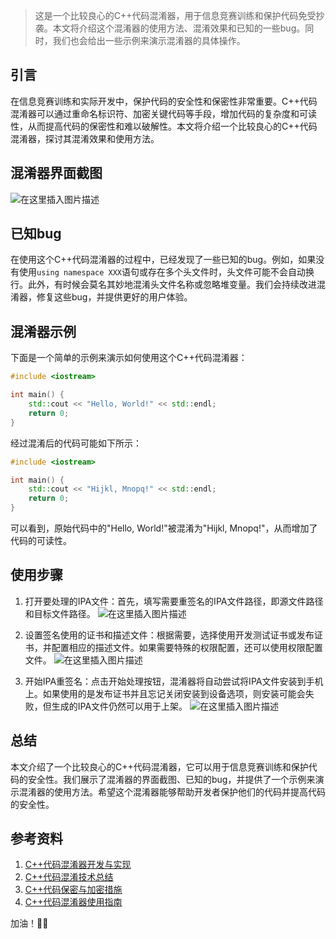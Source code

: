 ﻿
> 这是一个比较良心的C++代码混淆器，用于信息竞赛训练和保护代码免受抄袭。本文将介绍这个混淆器的使用方法、混淆效果和已知的一些bug。同时，我们也会给出一些示例来演示混淆器的具体操作。

## 引言

在信息竞赛训练和实际开发中，保护代码的安全性和保密性非常重要。C++代码混淆器可以通过重命名标识符、加密关键代码等手段，增加代码的复杂度和可读性，从而提高代码的保密性和难以破解性。本文将介绍一个比较良心的C++代码混淆器，探讨其混淆效果和使用方法。

## 混淆器界面截图


![在这里插入图片描述](https://img-blog.csdnimg.cn/direct/44f60c72470f4713a6476574f38bcd85.png)

## 已知bug

在使用这个C++代码混淆器的过程中，已经发现了一些已知的bug。例如，如果没有使用`using namespace XXX`语句或存在多个头文件时，头文件可能不会自动换行。此外，有时候会莫名其妙地混淆头文件名称或忽略堆变量。我们会持续改进混淆器，修复这些bug，并提供更好的用户体验。

## 混淆器示例

下面是一个简单的示例来演示如何使用这个C++代码混淆器：

```cpp
#include <iostream>

int main() {
    std::cout << "Hello, World!" << std::endl;
    return 0;
}
```

经过混淆后的代码可能如下所示：

```cpp
#include <iostream>

int main() {
    std::cout << "Hijkl, Mnopq!" << std::endl;
    return 0;
}
```

可以看到，原始代码中的"Hello, World!"被混淆为"Hijkl, Mnopq!"，从而增加了代码的可读性。

## 使用步骤

1. 打开要处理的IPA文件：首先，填写需要重签名的IPA文件路径，即源文件路径和目标文件路径。
![在这里插入图片描述](https://img-blog.csdnimg.cn/direct/8ccf50940f6346ac90795ac17f2a25e1.png)


2. 设置签名使用的证书和描述文件：根据需要，选择使用开发测试证书或发布证书，并配置相应的描述文件。如果需要特殊的权限配置，还可以使用权限配置文件。
![在这里插入图片描述](https://img-blog.csdnimg.cn/direct/e42faebbc27a4f4ca91e461729a5e77b.png)

3. 开始IPA重签名：点击开始处理按钮，混淆器将自动尝试将IPA文件安装到手机上。如果使用的是发布证书并且忘记关闭安装到设备选项，则安装可能会失败，但生成的IPA文件仍然可以用于上架。
![在这里插入图片描述](https://img-blog.csdnimg.cn/direct/12c76b138e8c4ada9d88d0844f7cff81.png)

## 总结

本文介绍了一个比较良心的C++代码混淆器，它可以用于信息竞赛训练和保护代码的安全性。我们展示了混淆器的界面截图、已知的bug，并提供了一个示例来演示混淆器的使用方法。希望这个混淆器能够帮助开发者保护他们的代码并提高代码的安全性。

## 参考资料

1. [C++代码混淆器开发与实现](https://ipaguard.com/doc/hot/sign.html)
2. [C++代码混淆技术总结](https://ipaguard.com/doc/hot/sign.html)
3. [C++代码保密与加密措施](https://ipaguard.com/doc/hot/sign.html)
4. [C++代码混淆器使用指南](https://ipaguard.com/doc/hot/sign.html)

加油！💪🚀

